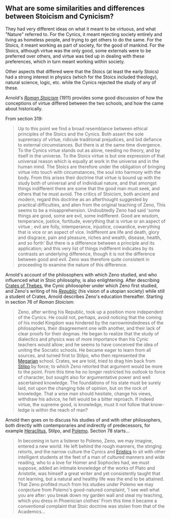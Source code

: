 ## What are some similarities and differences between Stoicism and Cynicism?

They had very different ideas on what it meant to be virtuous, and what "Nature" referred to. For the Cynics, it meant rejecting society entirely and living as homeless people, and trying to get others to do the same. For the Stoics, it meant working as part of society, for the good of mankind. For the Stoics, although virtue was the only good, some externals were to be preferred over others, and virtue was tied up in dealing with these preferences, which in turn meant working within society.

Other aspects that differed were that the Stoics (at least the early Stoics) had a strong interest in physics (which for the Stoics included theology), natural science, logic, etc. while the Cynics rejected the study of any of these. 

Arnold's [*Roman Stoicism*](https://openlibrary.org/books/OL24605988M/Roman_Stoicism_being_lectures_on_the_history_of_the_Stoic_philosophy) (1911) provides some good discussion of how the conceptions of virtue differed between the two schools, and how the came about historically.

From section 319:

> Up to this point we find a broad resemblance between ethical principles of the Stoics and the Cynics. Both assert the sole supremacy of virtue, ridicule traditional prejudices, and bid defiance to external circumstances. But there is at the same time divergence. To the Cynics virtue stands out as alone, needing no theory, and by itself in the universe. To the Stoics virtue is but one expression of that universal reason which is equally at work in the universe and in the human mind. The Stoics are therefore under the obligation of bringing virtue into touch with circumstances, the soul into harmony with the body. From this arises their doctrine that virtue is bound up with the study both of universal and of individual nature, and that amongst things indifferent there are some that the good man must seek, and others that he must avoid. The critics of Stoicism, both ancient and modern, regard this doctrine as an afterthought suggested by practical difficulties, and alien from the original teaching of Zeno, This seems to be a misapprehension. Undoubtedly Zeno had said 'some things are good, some are evil, some indifferent. Good are wisdom, temperance, justice, fortitude, everything that is virtue or an aspect of virtue ; evil are folly, intemperance, injustice, cowardice, everything that is vice or an aspect of vice. Indifferent are life and death, glory and disgrace, pain and pleasure, riches and wealth, disease, health, and so forth' But there is a difference between a principle and its application; and this very list of things indifferent indicates by its contrasts an underlying difference, though it is not the difference between good and evil. Zeno was therefore quite consistent in proceeding to examine the nature of this difference. 

Arnold's account of the philosophers with which Zeno studied, and who influenced what in Stoic philosophy, is also enlightening. After describing [Crates of Thebes](https://en.wikipedia.org/wiki/Crates_of_Thebes), the Cynic philosopher under which Zeno first studied, and Zeno's writing of his [*Republic*](https://en.wikipedia.org/wiki/The_Republic_%28Zeno%29) (his vision of a utopian society) while still a student of Crates, Arnold describes Zeno's education thereafter. Starting in section 76 of *Roman Stoicism*:

>  Zeno, after writing his Republic, took up a position more independent of the Cynics. He could not, perhaps, avoid noticing that the coming of his model Kingdom was hindered by the narrowmindedness of the philosophers, their disagreement one with another, and their lack of clear proofs for their dogmas. He began to realize that the study of dialectics and physics was of more importance than his Cynic teachers would allow; and he seems to have conceived the idea of uniting the Socratic schools. He became eager to learn from all sources, and turned first to Stilpo, who then represented the [Megarian](https://en.wikipedia.org/wiki/Megarian_school) school. Crates, we are told, tried to drag him back from [Stilpo](https://en.wikipedia.org/wiki/Stilpo) by force; to which Zeno retorted that argument would be more to the point. From this time he no longer restricted his outlook to force of character, but sought also for argumentative power and well ascertained knowledge. The foundations of his state must be surely laid, not upon the changing tide of opinion, but on the rock of knowledge. That a wise man should hesitate, change his views, withdraw his advice, he felt would be a bitter reproach. If indeed virtue, the supreme good, is knowledge, must it not follow that know- ledge is within the reach of man?

Arnold then goes on to discuss his studies of and with other philosophers, both directly with contemporaries and indirectly of predecessors, for example [Heraclitus](https://en.wikipedia.org/wiki/Heraclitus), Stilpo, and [Polemo](https://en.wikipedia.org/wiki/Polemon_%28scholarch%29). Section 78 starts...

>  In becoming in turn a listener to Polemo, Zeno, we may imagine, entered a new world. He left behind the rough manners, the stinging retorts, and the narrow culture the Cynics and [Eristics](https://en.wikipedia.org/wiki/Eristic) to sit with other intelligent students at the feet of a man of cultured manners and wide reading, who to a love for Homer and Sophocles had, we must suppose, added an intimate knowledge of the works of Plato and Aristotle, was himself a great writer and yet consistently taught that not learning, but a natural and healthy life was the end to be attained. That Zeno profited much from his studies under Polemo we may conjecture from Polemo's good-natured complaint, 'I see well what you are after: you break down my garden wall and steal my teaching, which you dress in Phoenician clothes' From this time it became a conventional complaint that Stoic doctrine was stolen from that of the Academics...
